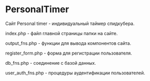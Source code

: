 # PersonalTimer
Сайт Personal timer - индивидуальный таймер спидкубера. 

index.php - файл главной страницы папки на сайте.

output_fns.php - функции для вывода компонентов сайта.

register_form.php - форма для регистрации пользователя.

db_fns.php - соединение с базой данных.

user_auth_fns.php - процедуры аудентификации пользователей.
